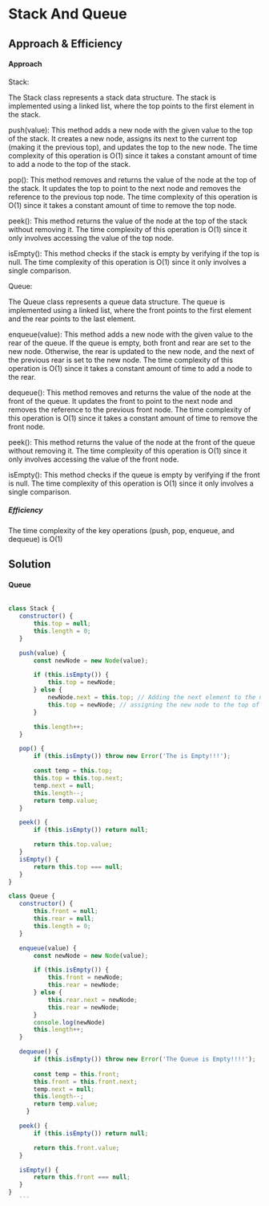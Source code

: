 # Stack And Queue

## Approach & Efficiency

#### Approach
Stack:

The Stack class represents a stack data structure. The stack is implemented using a linked list, where the top points to the first element in the stack.

push(value): This method adds a new node with the given value to the top of the stack. It creates a new node, assigns its next to the current top (making it the previous top), and updates the top to the new node. The time complexity of this operation is O(1) since it takes a constant amount of time to add a node to the top of the stack.

pop(): This method removes and returns the value of the node at the top of the stack. It updates the top to point to the next node and removes the reference to the previous top node. The time complexity of this operation is O(1) since it takes a constant amount of time to remove the top node.

peek(): This method returns the value of the node at the top of the stack without removing it. The time complexity of this operation is O(1) since it only involves accessing the value of the top node.

isEmpty(): This method checks if the stack is empty by verifying if the top is null. The time complexity of this operation is O(1) since it only involves a single comparison.

Queue:

The Queue class represents a queue data structure. The queue is implemented using a linked list, where the front points to the first element and the rear points to the last element.

enqueue(value): This method adds a new node with the given value to the rear of the queue. If the queue is empty, both front and rear are set to the new node. Otherwise, the rear is updated to the new node, and the next of the previous rear is set to the new node. The time complexity of this operation is O(1) since it takes a constant amount of time to add a node to the rear.

dequeue(): This method removes and returns the value of the node at the front of the queue. It updates the front to point to the next node and removes the reference to the previous front node. The time complexity of this operation is O(1) since it takes a constant amount of time to remove the front node.

peek(): This method returns the value of the node at the front of the queue without removing it. The time complexity of this operation is O(1) since it only involves accessing the value of the front node.

isEmpty(): This method checks if the queue is empty by verifying if the front is null. The time complexity of this operation is O(1) since it only involves a single comparison.

##### Efficiency

The time complexity of the key operations (push, pop, enqueue, and dequeue) is O(1)


## Solution

#### Queue

 ```javascript

class Stack {
    constructor() {
        this.top = null;
        this.length = 0;
    }

    push(value) {
        const newNode = new Node(value);

        if (this.isEmpty()) {
            this.top = newNode;
        } else {
            newNode.next = this.top; // Adding the next element to the new node to be the prev one
            this.top = newNode; // assigning the new node to the top of the stack
        }

        this.length++;
    }

    pop() {
        if (this.isEmpty()) throw new Error('The is Empty!!!');

        const temp = this.top;
        this.top = this.top.next;
        temp.next = null;
        this.length--;
        return temp.value;
    }

    peek() {
        if (this.isEmpty()) return null;

        return this.top.value;
    }
    isEmpty() {
        return this.top === null;
    }
}

class Queue {
    constructor() {
        this.front = null;
        this.rear = null;
        this.length = 0;
    }

    enqueue(value) {
        const newNode = new Node(value);

        if (this.isEmpty()) {
            this.front = newNode;
            this.rear = newNode;
        } else {
            this.rear.next = newNode;
            this.rear = newNode;
        }
        console.log(newNode)
        this.length++;
    }

    dequeue() {
        if (this.isEmpty()) throw new Error('The Queue is Empty!!!!');
    
        const temp = this.front;
        this.front = this.front.next;
        temp.next = null;
        this.length--;
        return temp.value;
      }

    peek() {
        if (this.isEmpty()) return null;

        return this.front.value;
    }

    isEmpty() {
        return this.front === null;
    }
}
    ```
